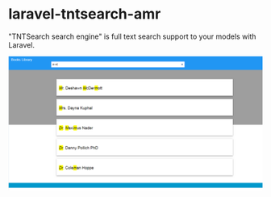 # laravel-tntsearch-amr
 
"TNTSearch search engine" is full text search support to your models with Laravel.

![Optional Text](screenshot.png)
